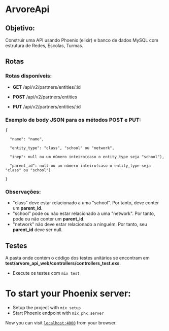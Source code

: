 # ArvoreApi

## Objetivo:

Construir uma API usando Phoenix (elixir) e banco de dados MySQL com estrutura de Redes, Escolas, Turmas.

## Rotas

### Rotas disponíveis:

* **GET** /api/v2/partners/entities/:id

* **POST** /api/v2/partners/entities

* **PUT** /api/v2/partners/entities/:id

### Exemplo de body JSON para os métodos **POST** e **PUT**:
```
{

  "name": "name",
  
  "entity_type": "class", "school" ou "network",
  
  "inep": null ou um número inteiro(caso o entity_type seja "school"),
  
  "parent_id": null ou um número inteiro(caso o entity_type seja "class" ou "school")
  
}
```

### Observações: 
* "class" deve estar relacionado a uma "school". Por tanto, deve conter um **parent_id**.
* "school" pode ou não estar relacionado a uma "network". Por tanto, pode ou não conter um **parent_id**.
* "network" não deve estar relacionado a ninguém. Por tanto, seu **parent_id** deve ser null.

## Testes

A pasta onde contém o código dos testes unitários se encontram em **test/arvore_api_web/controllers/controllers_test.exs**.

* Execute os testes com
`
mix test
`

# To start your Phoenix server:

  * Setup the project with `mix setup`
  * Start Phoenix endpoint with `mix phx.server`

Now you can visit [`localhost:4000`](http://localhost:4000) from your browser.
